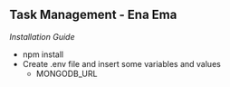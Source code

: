 ## Task Management - Ena Ema

*Installation Guide*

* npm install
* Create .env file and insert some variables and values
    * MONGODB_URL
    